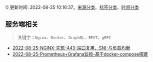 :alarm_clock: 更新时间: 2022-08-25 10:16:37。[来源分类](../README.md)、[标签分类](../TAGS.md)、[时间分类](../TIMELINE.md)

## 服务端相关


> 关键字：`Nginx`、`Docker`、`GraphQL`、`REST`、`gRPC`



- [2022-08-25-NGINX-实现-443-端口复用、SNI-与负载均衡](https://www.v2ex.com/t/875367) 
- [2022-08-25-Prometheus+Grafana监控-基于docker-compose搭建](https://toutiao.io/k/e9a645c) 
